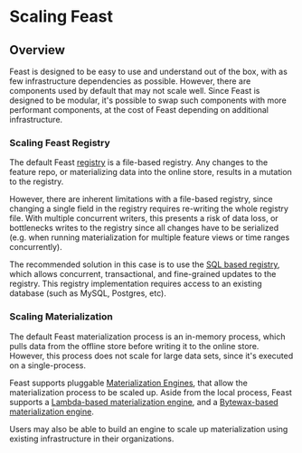 # Scaling Feast

## Overview

Feast is designed to be easy to use and understand out of the box, with as few infrastructure dependencies as possible. However, there are components used by default that may not scale well. 
Since Feast is designed to be modular, it's possible to swap such components with more performant components, at the cost of Feast depending on additional infrastructure.


### Scaling Feast Registry

The default Feast [registry](../getting-started/concepts/registry.md) is a file-based registry. Any changes to the feature repo, or materializing data into the online store, results in a mutation to the registry.

However, there are inherent limitations with a file-based registry, since changing a single field in the registry requires re-writing the whole registry file.
With multiple concurrent writers, this presents a risk of data loss, or bottlenecks writes to the registry since all changes have to be serialized (e.g. when running materialization for multiple feature views or time ranges concurrently).

The recommended solution in this case is to use the [SQL based registry](../tutorials/using-scalable-registry.md), which allows concurrent, transactional, and fine-grained updates to the registry. This registry implementation requires access to an existing database (such as MySQL, Postgres, etc).

### Scaling Materialization

The default Feast materialization process is an in-memory process, which pulls data from the offline store before writing it to the online store.
However, this process does not scale for large data sets, since it's executed on a single-process.

Feast supports pluggable [Materialization Engines](../getting-started/architecture-and-components/batch-materialization-engine.md), that allow the materialization process to be scaled up.
Aside from the local process, Feast supports a [Lambda-based materialization engine](https://rtd.feast.dev/en/master/#alpha-lambda-based-engine), and a [Bytewax-based materialization engine](https://rtd.feast.dev/en/master/#bytewax-engine).

Users may also be able to build an engine to scale up materialization using existing infrastructure in their organizations.